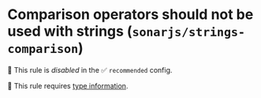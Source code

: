 # Comparison operators should not be used with strings (`sonarjs/strings-comparison`)

🚫 This rule is _disabled_ in the ✅ `recommended` config.

💭 This rule requires [type information](https://typescript-eslint.io/linting/typed-linting).

<!-- end auto-generated rule header -->

